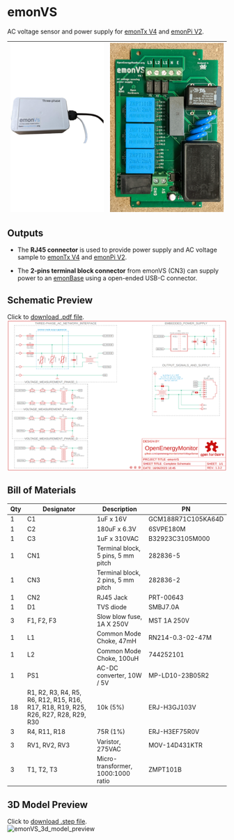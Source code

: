 # emonVS

AC voltage sensor and power supply for [emonTx V4](https://github.com/openenergymonitor/emontx4) and [emonPi V2](https://github.com/openenergymonitor/emonpi2).



![emonVS_device](assets/emonVS_device.png) |![emonVS_pcb](assets/emonVS_pcb.png) |
--- | ---

## Outputs
- The **RJ45 connector** is used to provide power supply and AC voltage sample to [emonTx V4](https://github.com/openenergymonitor/emontx4) and [emonPi V2](https://github.com/openenergymonitor/emonpi2).

- The **2-pins terminal block connector** from emonVS (CN3) can supply power to an [emonBase](https://github.com/openenergymonitor/emonbase) using a open-ended USB-C connector.

## Schematic Preview
Click to [download .pdf file](1.3.2/emonVS.pdf).  
![emonVS_schematic_preview](1.3.2/assets/schematic_preview.png)

## Bill of Materials
| Qty | Designator | Description | PN |
|--|--|--|--|
1	|C1|	1uF x 16V|	GCM188R71C105KA64D| 
1	|C2|	180uF x 6.3V|	6SVPE180M|
1	|C3|	1uF x 310VAC|	B32923C3105M000|
1	|CN1|	Terminal block, 5 pins, 5 mm pitch|	282836-5|
1	|CN3|	Terminal block, 2 pins, 5 mm pitch|	282836-2|
1	|CN2|	RJ45 Jack|	PRT-00643|
1	|D1|	TVS diode|	SMBJ7.0A|
3	|F1, F2, F3|	Slow blow fuse, 1A X 250V|	MST 1A 250V|
1	|L1|	Common Mode Choke, 47mH|	RN214-0.3-02-47M|
1	|L2|	Common Mode Choke, 100uH|	744252101|
1	|PS1|	AC-DC converter, 10W / 5V|	MP-LD10-23B05R2|
18	|R1, R2, R3, R4, R5, R6, R12, R15, R16, R17, R18, R19, R25, R26, R27, R28, R29, R30|	10k (5%)|	ERJ-H3GJ103V|
3	|R4, R11, R18|	75R (1%)|	ERJ-H3EF75R0V|
3	|RV1, RV2, RV3|	Varistor, 275VAC|	MOV-14D431KTR|
3	|T1, T2, T3|	Micro-transformer, 1000:1000 ratio|	ZMPT101B|

## 3D Model Preview
Click to [download .step file](1.3.2/assets/emonVS%20v1.3.step).  
![emonVS_3d_model_preview](1.3.2/assets/3d_model_preview.PNG)
